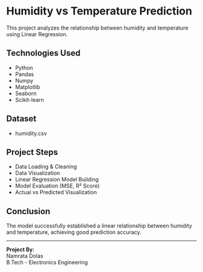 # Humidity vs Temperature Prediction

This project analyzes the relationship between humidity and temperature using Linear Regression.

## Technologies Used

- Python
- Pandas
- Numpy
- Matplotlib
- Seaborn
- Scikit-learn

## Dataset

- humidity.csv

## Project Steps

- Data Loading & Cleaning
- Data Visualization
- Linear Regression Model Building
- Model Evaluation (MSE, R² Score)
- Actual vs Predicted Visualization

## Conclusion

The model successfully established a linear relationship between humidity and temperature, achieving good prediction accuracy.

---

**Project By:**  
Namrata Dolas  
B.Tech - Electronics Engineering
